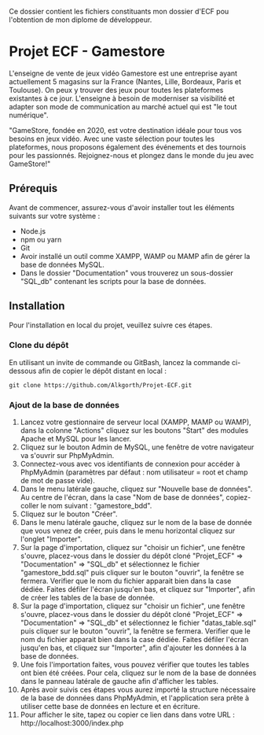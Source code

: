 
 Ce dossier contient les fichiers constituants mon dossier d'ECF pou l'obtention de mon diplome de développeur.

# Projet ECF - Gamestore

L'enseigne de vente de jeux vidéo Gamestore est une entreprise ayant actuellement 5 magasins sur la France (Nantes, Lille, Bordeaux, Paris et Toulouse). On peux y trouver des jeux pour toutes les plateformes existantes à ce jour. L'enseigne à besoin de moderniser sa visibilité et adapter son mode de communication au marché actuel qui est "le tout numérique".

"GameStore, fondée en 2020, est votre destination idéale pour tous vos besoins en jeux vidéo. Avec une vaste sélection pour toutes les plateformes, nous proposons également des événements et des tournois pour les passionnés. Rejoignez-nous et plongez dans le monde du jeu avec GameStore!"

## Prérequis

Avant de commencer, assurez-vous d'avoir installer tout les éléments suivants sur votre système :

- Node.js
- npm ou yarn
- Git
- Avoir installé un outil comme XAMPP, WAMP ou MAMP afin de gérer la base de données MySQL.
- Dans le dossier "Documentation" vous trouverez un sous-dossier "SQL_db" contenant les scripts pour la base de données.

## Installation

Pour l'installation en local du projet, veuillez suivre ces étapes.

### Clone du dépôt

En utilisant un invite de commande ou GitBash, lancez la commande ci-dessous afin de copier le dépôt distant en local :

    git clone https://github.com/Alkgorth/Projet-ECF.git



### Ajout de la base de données

1. Lancez votre gestionnaire de serveur local (XAMPP, MAMP ou WAMP), dans la colonne "Actions" cliquez sur les boutons "Start" des modules Apache et MySQL pour les lancer.
2. Cliquez sur le bouton Admin de MySQL, une fenêtre de votre navigateur va s'ouvrir sur PhpMyAdmin.
3. Connectez-vous avec vos identifiants de connexion pour accéder à PhpMyAdmin (paramètres par défaut : nom utilisateur = root et champ de mot de passe vide).
4. Dans le menu latérale gauche, cliquez sur "Nouvelle base de données". Au centre de l'écran, dans la case "Nom de base de données", copiez-coller le nom suivant : "gamestore_bdd".
5. Cliquez sur le bouton "Créer".
6. Dans le menu latérale gauche, cliquez sur le nom de la base de donnée que vous venez de créer, puis dans le menu horizontal cliquez sur l'onglet "Importer".
7. Sur la page d'importation, cliquez sur "choisir un fichier", une fenêtre s'ouvre, placez-vous dans le dossier du dépôt cloné "Projet_ECF" => "Documentation" => "SQL_db" et sélectionnez le fichier "gamestore_bdd.sql" puis cliquer sur le bouton "ouvrir", la fenêtre se fermera. Verifier que le nom du fichier apparait bien dans la case dédiée.
Faites défiler l'écran jusqu'en bas, et cliquez sur "Importer", afin de créer les tables de la base de donnée.
8. Sur la page d'importation, cliquez sur "choisir un fichier", une fenêtre s'ouvre, placez-vous dans le dossier du dépôt cloné "Projet_ECF" => "Documentation" => "SQL_db" et sélectionnez le fichier "datas_table.sql" puis cliquer sur le bouton "ouvrir", la fenêtre se fermera. Verifier que le nom du fichier apparait bien dans la case dédiée.
Faites défiler l'écran jusqu'en bas, et cliquez sur "Importer", afin d'ajouter les données à la base de données.
9. Une fois l'importation faites, vous pouvez vérifier que toutes les tables ont bien été créées. Pour cela, cliquez sur le nom de la base de données dans le panneau latérale de gauche afin d'afficher les tables.
10. Après avoir suivis ces étapes vous aurez importé la structure nécessaire de la base de données dans PhpMyAdmin, et l'application sera prête à utiliser cette base de données en lecture et en écriture.
11. Pour afficher le site, tapez ou copier ce lien dans dans votre URL : http://localhost:3000/index.php